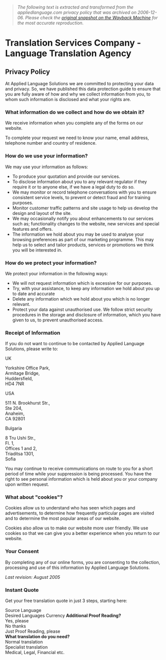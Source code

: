 > *The following text is extracted and transformed from the appliedlanguage.com privacy policy that was archived on 2006-12-06. Please check the [original snapshot on the Wayback Machine](https://web.archive.org/web/20061206074302id_/http%3A//www.appliedlanguage.com/privacy_policy.shtml) for the most accurate reproduction.*

# Translation Services Company - Language Translation Agency

## Privacy Policy

At Applied Language Solutions we are committed to protecting your data and privacy. So, we have published this data protection guide to ensure that you are fully aware of how and why we collect information from you, to whom such information is disclosed and what your rights are.

### **What information do we collect and how do we obtain it?**

We receive information when you complete any of the forms on our website.

To complete your request we need to know your name, email address, telephone number and country of residence.

### **How do we use your information?**

We may use your information as follows: 

  * To produce your quotation and provide our services. 
  * To disclose information about you to any relevant regulator if they require it or to anyone else, if we have a legal duty to do so.
  * We may monitor or record telephone conversations with you to ensure consistent service levels, to prevent or detect fraud and for training purposes. 
  * Monitor customer traffic patterns and site usage to help us develop the design and layout of the site. 
  * We may occasionally notify you about enhancements to our services such as; functionality changes to the website, new services and special features and offers.
  * The information we hold about you may be used to analyse your browsing preferences as part of our marketing programme. This may help us to select and tailor products, services or promotions we think you will be interested in. 



### **How do we protect your information?**

We protect your information in the following ways: 

  * We will not request information which is excessive for our purposes.
  * Try, with your assistance, to keep any information we hold about you up to date and accurate
  * Delete any information which we hold about you which is no longer relevant.
  * Protect your data against unauthorised use. We follow strict security procedures in the storage and disclosure of information, which you have given to us, to prevent unauthorised access. 



### **Receipt of Information**

If you do not want to continue to be contacted by Applied Language Solutions, please write to: 

UK

Yorkshire Office Park,  
Armitage Bridge,  
Huddersfield,  
HD4 7NR

USA

511 N. Brookhurst Str.,  
Ste 204,  
Anaheim,  
CA 92801

Bulgaria

8 Tru Ushi Str.,  
Fl. 1,  
Offices 1 and 2,  
Triaditsa 1301,  
Sofia

You may continue to receive communications on route to you for a short period of time while your suppression is being processed. You have the right to see personal information which is held about you or your company upon written request.

### **What about "cookies"?**

Cookies allow us to understand who has seen which pages and advertisements, to determine how frequently particular pages are visited and to determine the most popular areas of our website. 

Cookies also allow us to make our website more user friendly. We use cookies so that we can give you a better experience when you return to our website.

### **Your Consent**

By completing any of our online forms, you are consenting to the collection, processing and use of this information by Applied Language Solutions.

_Last revision: August 2005_

###  Instant Quote

Get your free translation quote in just 3 steps, starting here:

Source Language   
Desired Languages Currency **Additional Proof Reading?**  
Yes, please  
No thanks  
Just Proof Reading, please  
**What translation do you need?**  
Normal translation  
Specialist translation  
Medical, Legal, Financial etc.

